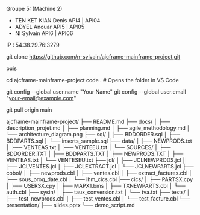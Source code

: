 Groupe 5: (Machine 2)
- TEN KET KIAN Denis   API4 | API04
- ADYEL        Anouar  API5 | API05
- NI           Sylvain API6 | API06

IP : 54.38.29.76:3279


git clone https://github.com/n-sylvain/ajcframe-mainframe-project.git

puis

cd ajcframe-mainframe-project
code . # Opens the folder in VS Code

git config --global user.name "Your Name"
git config --global user.email "your-email@example.com"

git pull origin main




ajcframe-mainframe-project/
├── README.md
├── docs/
│   ├── description_projet.md
│   ├── planning.md
│   ├── agile_methodology.md
│   └── architecture_diagram.png
├── sql/
│   ├── BDDORDER.sql
│   ├── BDDPARTS.sql
│   └── inserts_sample.sql
├── data/
│   ├── NEWPRODS.txt
│   ├── VENTEAS.txt
│   ├── VENTEEU.txt
│   └── SOURCES/
│       ├── BDDORDER.TXT
│       ├── BDDPARTS.TXT
│       ├── NEWPRODS.TXT
│       ├── VENTEAS.txt
│       └── VENTESEU.txt
├── jcl/
│   ├── JCLNEWPRODS.jcl
│   ├── JCLVENTES.jcl
│   ├── JCLEXTRACT.jcl
│   └── JCLNEWPARTS.jcl
├── cobol/
│   ├── newprods.cbl
│   ├── ventes.cbl
│   ├── extract_factures.cbl
│   ├── sous_prog_date.cbl
│   └── ihm_cics.cbl
├── cics/
│   ├── PARTSX.cpy
│   ├── USERSX.cpy
│   ├── MAPX1.bms
│   ├── TXNEWPARTS.cbl
│   └── auth.cbl
├── sysin/
│   ├── taux_conversion.txt
│   └── tva.txt
├── tests/
│   ├── test_newprods.cbl
│   ├── test_ventes.cbl
│   └── test_facture.cbl
└── presentation/
    ├── slides.pptx
    └── demo_script.md
